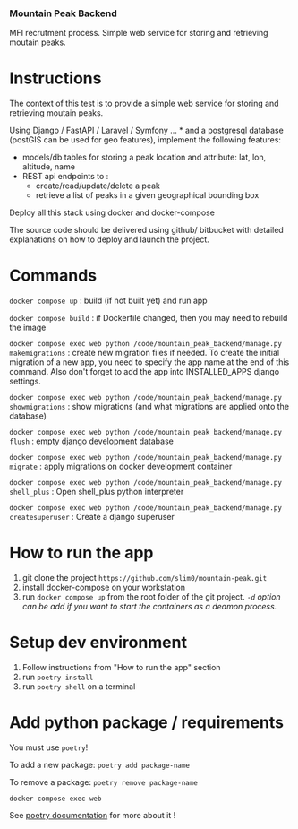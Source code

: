 ### Mountain Peak Backend

MFI recrutment process. Simple web service for storing and retrieving moutain peaks.

# Instructions

The context of this test is to provide a simple web service for storing and retrieving moutain peaks.

Using Django / FastAPI / Laravel / Symfony … *  and a postgresql database (postGIS can be used for geo features), implement the following features:
- models/db tables for storing a peak location and attribute: lat, lon, altitude, name
- REST api endpoints to :
  * create/read/update/delete a peak
  * retrieve a list of peaks in a given geographical bounding box

Deploy all this stack using docker and docker-compose

The source code should be delivered using github/ bitbucket with detailed explanations on how to deploy and launch the project.

# Commands

`docker compose up` : build (if not built yet) and run app

`docker compose build` : if Dockerfile changed, then you may need to rebuild the image

`docker compose exec web python /code/mountain_peak_backend/manage.py makemigrations` : create new migration files if needed. To create the initial migration of a new app, you need to specify the app name at the end of this command. Also don't forget to add the app into INSTALLED_APPS django settings.

`docker compose exec web python /code/mountain_peak_backend/manage.py showmigrations` : show migrations (and what migrations are applied onto the database)

`docker compose exec web python /code/mountain_peak_backend/manage.py flush` : empty django development database

`docker compose exec web python /code/mountain_peak_backend/manage.py migrate` : apply migrations on docker development container

`docker compose exec web python /code/mountain_peak_backend/manage.py shell_plus` : Open shell_plus python interpreter

`docker compose exec web python /code/mountain_peak_backend/manage.py createsuperuser` : Create a django superuser

# How to run the app

1. git clone the project `https://github.com/slim0/mountain-peak.git`
2. install docker-compose on your workstation
3. run `docker compose up` from the root folder of the git project. *`-d` option can be add if you want to start the containers as a deamon process.*

# Setup dev environment
1. Follow instructions from "How to run the app" section
2. run `poetry install`
3. run `poetry shell` on a terminal

# Add python package / requirements

You must use `poetry`!

To add a new package: `poetry add package-name`

To remove a package: `poetry remove package-name`

`docker compose exec web`

See [poetry documentation](https://python-poetry.org/docs/) for more about it !
